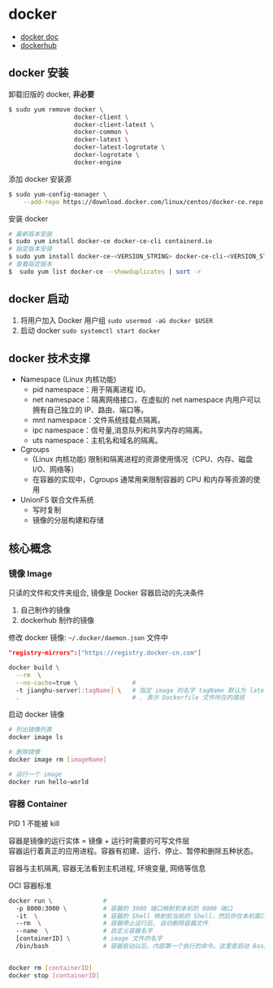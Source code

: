 # docker

- [docker doc](https://docs.docker.com/)
- [dockerhub](https://hub.docker.com/)

## docker 安装

卸载旧版的 docker, **非必要**

```bash
$ sudo yum remove docker \
                  docker-client \
                  docker-client-latest \
                  docker-common \
                  docker-latest \
                  docker-latest-logrotate \
                  docker-logrotate \
                  docker-engine
```

添加 docker 安装源

```bash
$ sudo yum-config-manager \
    --add-repo https://download.docker.com/linux/centos/docker-ce.repo
```

安装 docker

```bash
# 最新版本安装
$ sudo yum install docker-ce docker-ce-cli containerd.io
# 指定版本安装
$ sudo yum install docker-ce-<VERSION_STRING> docker-ce-cli-<VERSION_STRING> containerd.io
# 查看指定版本
$  sudo yum list docker-ce --showduplicates | sort -r
```

## docker 启动

1. 将用户加入 Docker 用户组 `sudo usermod -aG docker $USER`
2. 启动 docker `sudo systemctl start docker`

## docker 技术支撑

- Namespace (Linux 内核功能)
  - pid namespace：用于隔离进程 ID。
  - net namespace：隔离网络接口，在虚拟的 net namespace 内用户可以拥有自己独立的 IP、路由、端口等。
  - mnt namespace：文件系统挂载点隔离。
  - ipc namespace：信号量,消息队列和共享内存的隔离。
  - uts namespace：主机名和域名的隔离。
- Cgroups
  - (Linux 内核功能) 限制和隔离进程的资源使用情况（CPU、内存、磁盘 I/O、网络等）
  - 在容器的实现中，Cgroups 通常用来限制容器的 CPU 和内存等资源的使用
- UnionFS 联合文件系统
  - 写时复制
  - 镜像的分层构建和存储

## 核心概念

### 镜像 Image

只读的文件和文件夹组合, 镜像是 Docker 容器启动的先决条件

1. 自己制作的镜像
2. dockerhub 制作的镜像

修改 docker 镜像: `~/.docker/daemon.json` 文件中

```json
"registry-mirrors":["https://registry.docker-cn.com"]
```

```bash
docker build \
  --rm  \
  --no-cache=true \               # 
  -t jianghu-server[:tagName] \   # 指定 image 的名字 tagName 默认为 latest
  .                               # . 表示 Dockerfile 文件所在的路径
```


启动 docker 镜像

```bash
# 列出镜像列表
docker image ls

# 删除镜像
docker image rm [imageName]

# 运行一个 image
docker run hello-world
```

### 容器 Container

PID 1 不能被 kill

容器是镜像的运行实体 = 镜像 + 运行时需要的可写文件层  
容器运行着真正的应用进程。容器有初建、运行、停止、暂停和删除五种状态。

容器与主机隔离, 容器无法看到主机进程, 环境变量, 网络等信息

OCI 容器标准

```bash
docker run \              #
  -p 8000:3000 \          # 容器的 3000 端口映射到本机的 8000 端口
  -it  \                  # 容器的 Shell 映射到当前的 Shell，然后你在本机窗口输入的命令，就会传入容器
  --rm  \                 # 容器停止运行后, 自动删除容器文件
  --name  \               # 自定义容器名字
  [containerID] \         # image 文件的名字
  /bin/bash               # 容器启动以后，内部第一个执行的命令。这里是启动 Bash，保证用户可以使用 Shell


docker rm [containerID]
docker stop [containerID]
```




